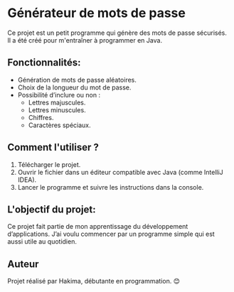 # Générateur de mots de passe

Ce projet est un petit programme qui génère des mots de passe sécurisés. Il a été créé pour m'entraîner à programmer en Java.


## Fonctionnalités:

- Génération de mots de passe aléatoires.  
- Choix de la longueur du mot de passe.  
- Possibilité d’inclure ou non :  
  - Lettres majuscules.  
  - Lettres minuscules.  
  - Chiffres.  
  - Caractères spéciaux.  


## Comment l'utiliser ?

1. Télécharger le projet.  
2. Ouvrir le fichier dans un éditeur compatible avec Java (comme IntelliJ IDEA).  
3. Lancer le programme et suivre les instructions dans la console.  


## L'objectif du projet:

Ce projet fait partie de mon apprentissage du développement d’applications. J’ai voulu commencer par un programme simple qui est aussi utile au quotidien.


## Auteur  

Projet réalisé par Hakima, débutante en programmation. 😊
